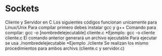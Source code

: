 # Sockets
Cliente y Servidor en C
Los siguientes códigos funcionan unicamente para Linux/Unix
Para compilar primero debes instalar gcc y g++
Comando para compilar: gcc -o [nombredelejecutable] cliente.c
  *Ejemplo: gcc -o cliente cliente.c
El comando anterior generará un archivo ejecutable
Para ejecutar se usa ./nombredelejecutable
  *Ejemplo ./cliente
Se realizan los mismo procedimientos para ambos archivs (cliente.c y servidor.c)
